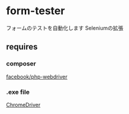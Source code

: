 # form-tester
フォームのテストを自動化します
Seleniumの拡張

## requires
### composer
[facebook/php-webdriver](https://github.com/facebook/php-webdriver)
### .exe file
[ChromeDriver](https://sites.google.com/a/chromium.org/chromedriver/downloads)